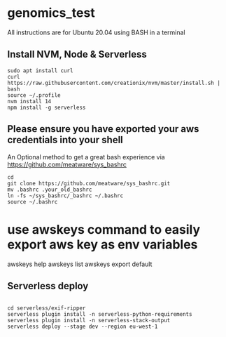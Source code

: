 # genomics_test
All instructions are for Ubuntu 20.04 using BASH in a terminal

## Install NVM, Node & Serverless
```
sudo apt install curl 
curl https://raw.githubusercontent.com/creationix/nvm/master/install.sh | bash 
source ~/.profile  
nvm install 14
npm install -g serverless
```

## Please ensure you have exported your aws credentials into your shell
An Optional method to get a great bash experience via https://github.com/meatware/sys_bashrc

```
cd
git clone https://github.com/meatware/sys_bashrc.git
mv .bashrc .your_old_bashrc
ln -fs ~/sys_bashrc/_bashrc ~/.bashrc
source ~/.bashrc
```

# use awskeys command to easily export aws key as env variables
awskeys help
awskeys list
awskeys export default

## Serverless deploy
```

cd serverless/exif-ripper
serverless plugin install -n serverless-python-requirements
serverless plugin install -n serverless-stack-output
serverless deploy --stage dev --region eu-west-1
```
